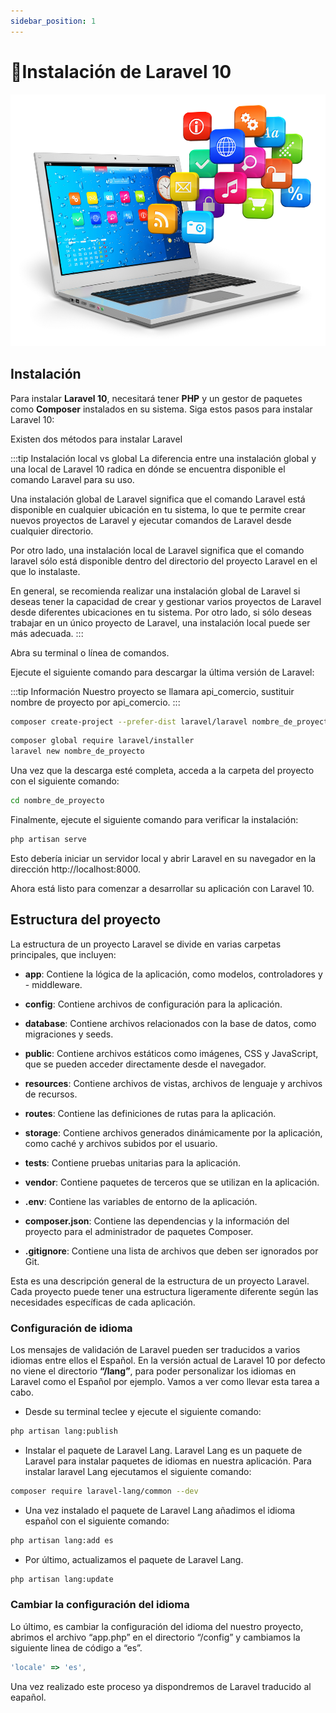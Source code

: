 ```yaml
---
sidebar_position: 1
---
```


# 📖Instalación de Laravel 10
![Seeder](/assets/images/install.jpg)

## Instalación
Para instalar **Laravel 10**, necesitará tener **PHP** y un gestor de paquetes como **Composer** instalados en su sistema. Siga estos pasos para instalar Laravel 10:

Existen dos métodos para instalar Laravel

:::tip Instalación local vs global
La diferencia entre una instalación global y una local de Laravel 10 radica en dónde se encuentra disponible el comando Laravel para su uso.

Una instalación global de Laravel significa que el comando Laravel está disponible en cualquier ubicación en tu sistema, lo que te permite crear nuevos proyectos de Laravel y ejecutar comandos de Laravel desde cualquier directorio.

Por otro lado, una instalación local de Laravel significa que el comando laravel sólo está disponible dentro del directorio del proyecto Laravel en el que lo instalaste.

En general, se recomienda realizar una instalación global de Laravel si deseas tener la capacidad de crear y gestionar varios proyectos de Laravel desde diferentes ubicaciones en tu sistema. Por otro lado, si sólo deseas trabajar en un único proyecto de Laravel, una instalación local puede ser más adecuada.
:::

Abra su terminal o línea de comandos.

Ejecute el siguiente comando para descargar la última versión de Laravel:

:::tip Información
Nuestro proyecto se llamara api_comercio, sustituir nombre de proyecto por api_comercio.
:::
```bash title="Instalación local"
composer create-project --prefer-dist laravel/laravel nombre_de_proyecto "10.*"
```
```bash title="Instalación global"
composer global require laravel/installer
laravel new nombre_de_proyecto
```

Una vez que la descarga esté completa, acceda a la carpeta del proyecto con el siguiente comando:

```bash
cd nombre_de_proyecto
```
Finalmente, ejecute el siguiente comando para verificar la instalación:
```bash
php artisan serve
```
Esto debería iniciar un servidor local y abrir Laravel en su navegador en la dirección http://localhost:8000.

Ahora está listo para comenzar a desarrollar su aplicación con Laravel 10.

## Estructura del proyecto

La estructura de un proyecto Laravel se divide en varias carpetas principales, que incluyen:

- **app**: Contiene la lógica de la aplicación, como modelos, controladores y - middleware.

- **config**: Contiene archivos de configuración para la aplicación.

- **database**: Contiene archivos relacionados con la base de datos, como migraciones y seeds.

- **public**: Contiene archivos estáticos como imágenes, CSS y JavaScript, que se pueden acceder directamente desde el navegador.

- **resources**: Contiene archivos de vistas, archivos de lenguaje y archivos de recursos.

- **routes**: Contiene las definiciones de rutas para la aplicación.

- **storage**: Contiene archivos generados dinámicamente por la aplicación, como caché y archivos subidos por el usuario.

- **tests**: Contiene pruebas unitarias para la aplicación.

- **vendor**: Contiene paquetes de terceros que se utilizan en la aplicación.

- **.env**: Contiene las variables de entorno de la aplicación.

- **composer.json**: Contiene las dependencias y la información del proyecto para el administrador de paquetes Composer.

- **.gitignore**: Contiene una lista de archivos que deben ser ignorados por Git.

Esta es una descripción general de la estructura de un proyecto Laravel. Cada proyecto puede tener una estructura ligeramente diferente según las necesidades específicas de cada aplicación.

### Configuración de idioma

Los mensajes de validación de Laravel pueden ser traducidos a varios idiomas entre ellos el Español.  En la versión actual de Laravel 10 por defecto no viene el directorio **“/lang”**, para poder personalizar los idiomas en Laravel como el Español por ejemplo. Vamos a ver como llevar esta tarea a cabo. 

- Desde su terminal teclee y ejecute el siguiente comando:

```bash
php artisan lang:publish
```

- Instalar el paquete de Laravel Lang.
Laravel Lang es un paquete de Laravel para instalar paquetes de idiomas en nuestra aplicación. Para instalar laravel Lang ejecutamos el siguiente comando:

```bash
composer require laravel-lang/common --dev
```

- Una vez instalado el paquete de Laravel Lang añadimos el idioma español con el siguiente comando:

```bash
php artisan lang:add es
```

- Por último, actualizamos el paquete de Laravel Lang.

```bash
php artisan lang:update
```

### Cambiar la configuración del idioma

Lo último, es cambiar la configuración del idioma del nuestro proyecto, abrimos el archivo “app.php” en el directorio “/config” y cambiamos la siguiente linea de código a “es”.

```js
'locale' => 'es',
```

Una vez realizado este proceso ya dispondremos de Laravel traducido al eapañol.